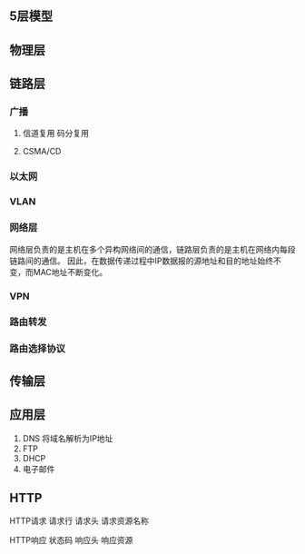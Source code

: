 
## 5层模型

## 物理层
## 链路层

### 广播
1. 信道复用
    码分复用

2. CSMA/CD

### 以太网

### VLAN

### 网络层
网络层负责的是主机在多个异构网络间的通信，链路层负责的是主机在网络内每段链路间的通信。
因此，在数据传递过程中IP数据报的源地址和目的地址始终不变，而MAC地址不断变化。


### VPN

### 路由转发

### 路由选择协议


## 传输层

## 应用层
1. DNS
    将域名解析为IP地址
2. FTP
3. DHCP
4. 电子邮件


## HTTP

HTTP请求
请求行
请求头
请求资源名称

HTTP响应
状态码
响应头
响应资源
